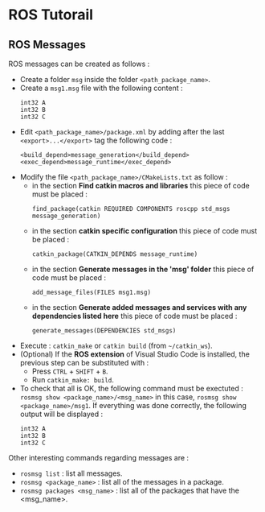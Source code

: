 # ROS Tutorail

## ROS Messages
ROS messages can be created as follows :
- Create a folder `msg` inside the folder `<path_package_name>`.
- Create a `msg1.msg` file with the following content :
    ```
    int32 A
    int32 B 
    int32 C
    ```
- Edit `<path_package_name>/package.xml` by adding after the last `<export>...</export>` tag the following code :
    ```
    <build_depend>message_generation</build_depend>
    <exec_depend>message_runtime</exec_depend>
    ```
- Modify the file `<path_package_name>/CMakeLists.txt` as follow :
    - in the section **Find catkin macros and libraries** this piece of code must be placed : 
        ```
        find_package(catkin REQUIRED COMPONENTS roscpp std_msgs message_generation)
        ```
    - in the section **catkin specific configuration** this piece of code must be placed : 
        ```
        catkin_package(CATKIN_DEPENDS message_runtime)
        ```
    - in the section **Generate messages in the 'msg' folder** this piece of code must be placed : 
        ```
        add_message_files(FILES msg1.msg)
        ```
    - in the section **Generate added messages and services with any dependencies listed here** this piece of code must be placed :
        ```
        generate_messages(DEPENDENCIES std_msgs)
        ```
- Execute : `catkin_make` or `catkin build` (from `~/catkin_ws`).
- (Optional) If the **ROS extension** of Visual Studio Code is installed, the previous step can be substituted with :
    - Press `CTRL` + `SHIFT` + `B`.
    - Run `catkin_make: build`.
- To check that all is OK, the following command must be exectuted : `rosmsg show <package_name>/<msg_name>` in this case, `rosmsg show <package_name>/msg1`. 
If everything was done correctly, the following output will be displayed :
    ```
    int32 A
    int32 B 
    int32 C
    ```
Other interesting commands regarding messages are :
- `rosmsg list` : list all messages.
- `rosmsg <package_name>` : list all of the messages in a package.
- `rosmsg packages <msg_name>` : list all of the packages that have the <msg_name>.